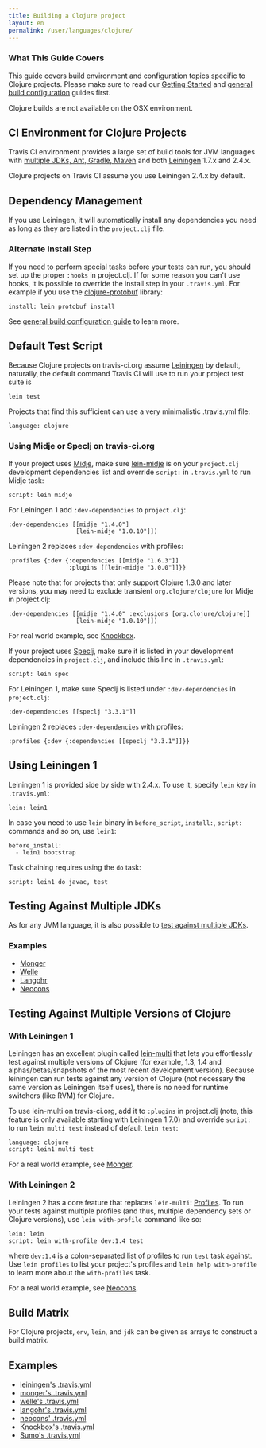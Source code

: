 ```yaml
---
title: Building a Clojure project
layout: en
permalink: /user/languages/clojure/
---
```


### What This Guide Covers

This guide covers build environment and configuration topics specific to Clojure projects. Please make sure to read our [Getting Started](/user/getting-started/) and [general build configuration](/user/customizing-the-build/) guides first.

Clojure builds are not available on the OSX environment.

## CI Environment for Clojure Projects

Travis CI environment provides a large set of build tools for JVM languages with
[multiple JDKs, Ant, Gradle, Maven](/user/languages/java/#Overview) and both [Leiningen](http://leiningen.org) 1.7.x and 2.4.x.

Clojure projects on Travis CI assume you use Leiningen 2.4.x by default.

## Dependency Management

If you use Leiningen, it will automatically install any dependencies you need
as long as they are listed in the `project.clj` file.

### Alternate Install Step

If you need to perform special tasks before your tests can run, you should set up the proper `:hooks` in project.clj. If for some reason you can't use hooks, it is possible to override the install step in your `.travis.yml`. For example if you use the [clojure-protobuf](https://github.com/flatland/clojure-protobuf) library:

    install: lein protobuf install

See [general build configuration guide](/user/customizing-the-build/) to learn more.

## Default Test Script

Because Clojure projects on travis-ci.org assume [Leiningen](https://github.com/technomancy/leiningen) by default, naturally, the default command Travis CI will use to
run your project test suite is

    lein test

Projects that find this sufficient can use a very minimalistic .travis.yml file:

    language: clojure

### Using Midje or Speclj on travis-ci.org

If your project uses [Midje](https://github.com/marick/Midje), make sure [lein-midje](https://github.com/marick/Midje/wiki/Lein-midje) is on your `project.clj` development dependencies list and override `script:` in `.travis.yml` to run Midje task:

    script: lein midje

For Leiningen 1 add `:dev-dependencies` to `project.clj`:

    :dev-dependencies [[midje "1.4.0"]
                       [lein-midje "1.0.10"]])

Leiningen 2 replaces `:dev-dependencies` with profiles:

    :profiles {:dev {:dependencies [[midje "1.6.3"]]
                     :plugins [[lein-midje "3.0.0"]]}}

Please note that for projects that only support Clojure 1.3.0 and later versions, you may need to exclude transient `org.clojure/clojure` for Midje in project.clj:

    :dev-dependencies [[midje "1.4.0" :exclusions [org.clojure/clojure]]
                       [lein-midje "1.0.10"]])

For real world example, see [Knockbox](https://github.com/reiddraper/knockbox).

If your project uses [Speclj](https://github.com/slagyr/speclj), make sure it is listed in your development dependencies in `project.clj`, and include this line in `.travis.yml`:

    script: lein spec

For Leiningen 1, make sure Speclj is listed under `:dev-dependencies` in `project.clj`:

    :dev-dependencies [[speclj "3.3.1"]]

Leiningen 2 replaces `:dev-dependencies` with profiles:

    :profiles {:dev {:dependencies [[speclj "3.3.1"]]}}

## Using Leiningen 1

Leiningen 1 is provided side by side with 2.4.x. To use it, specify `lein` key in `.travis.yml`:

    lein: lein1

In case you need to use `lein` binary in `before_script`, `install:`, `script:` commands and so on, use `lein1`:

    before_install:
      - lein1 bootstrap

Task chaining requires using the `do` task:

    script: lein1 do javac, test

## Testing Against Multiple JDKs

As for any JVM language, it is also possible to [test against multiple JDKs](/user/languages/java/#Testing-Against-Multiple-JDKs).

### Examples

 * [Monger](https://github.com/michaelklishin/monger/blob/master/.travis.yml)
 * [Welle](https://github.com/michaelklishin/welle/blob/master/.travis.yml)
 * [Langohr](https://github.com/michaelklishin/langohr/blob/master/.travis.yml)
 * [Neocons](https://github.com/michaelklishin/neocons/blob/master/.travis.yml)


## Testing Against Multiple Versions of Clojure

### With Leiningen 1

Leiningen has an excellent plugin called [lein-multi](https://github.com/maravillas/lein-multi) that lets you effortlessly test against multiple versions of
Clojure (for example, 1.3, 1.4 and alphas/betas/snapshots of the most recent development version). Because leiningen can run tests against any version of Clojure (not necessary the same version as Leiningen itself uses),
there is no need for runtime switchers (like RVM) for Clojure.

To use lein-multi on travis-ci.org, add it to `:plugins` in project.clj (note, this feature is only available starting with Leiningen 1.7.0) and
override `script:` to run `lein multi test` instead of default `lein test`:

    language: clojure
    script: lein1 multi test

For a real world example, see [Monger](https://github.com/michaelklishin/monger).


### With Leiningen 2

Leiningen 2 has a core feature that replaces `lein-multi`: [Profiles](https://github.com/technomancy/leiningen/blob/master/doc/TUTORIAL.md). To run your tests against
multiple profiles (and thus, multiple dependency sets or Clojure versions), use `lein with-profile` command like so:


    lein: lein
    script: lein with-profile dev:1.4 test

where `dev:1.4` is a colon-separated list of profiles to run `test` task against. Use `lein profiles` to list your project's profiles
and `lein help with-profile` to learn more about the `with-profiles` task.

For a real world example, see [Neocons](https://github.com/michaelklishin/neocons).


## Build Matrix

For Clojure projects, `env`, `lein`, and `jdk` can be given as arrays
to construct a build matrix.

## Examples

* [leiningen's .travis.yml](https://github.com/technomancy/leiningen/blob/stable/.travis.yml)
* [monger's .travis.yml](https://github.com/michaelklishin/monger/blob/master/.travis.yml)
* [welle's .travis.yml](https://github.com/michaelklishin/welle/blob/master/.travis.yml)
* [langohr's .travis.yml](https://github.com/michaelklishin/langohr/blob/master/.travis.yml)
* [neocons' .travis.yml](https://github.com/michaelklishin/neocons/blob/master/.travis.yml)
* [Knockbox's .travis.yml](https://github.com/reiddraper/knockbox/blob/master/.travis.yml)
* [Sumo's .travis.yml](https://github.com/reiddraper/sumo/blob/master/.travis.yml)
